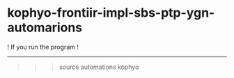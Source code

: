 # kophyo-frontiir-impl-sbs-ptp-ygn-automarions

! If you run the program !
**************************
>>> source automations
>>> kophyo
